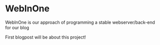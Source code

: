 # WebInOne
WebInOne is our approach of programming a stable webserver/back-end for our blog

First blogpost will be about this project!
